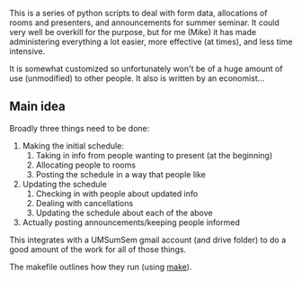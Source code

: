 This is a series of python scripts to deal with form data, allocations of rooms and presenters, and announcements for summer seminar. It could very well be overkill for the purpose, but for me (Mike) it has made administering everything a lot easier, more effective (at times), and less time intensive. 

It is somewhat customized so unfortunately won't be of a huge amount of use (unmodified) to other people. It also is written by an economist... 

## Main idea

Broadly three things need to be done:

1. Making the initial schedule: 
   1. Taking in info from people wanting to present (at the beginning)
   2. Allocating people to rooms
   3. Posting the schedule in a way that people like
2. Updating the schedule
   1. Checking in with people about updated info
   2. Dealing with cancellations 
   3. Updating the schedule about each of the above 
3. Actually posting announcements/keeping people informed

This integrates with a UMSumSem gmail account (and drive folder) to do a good amount of the work for all of those things. 

The makefile outlines how they run (using [make](http://swcarpentry.github.io/make-novice/)). 

